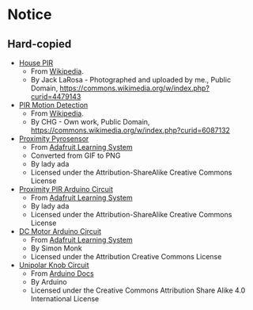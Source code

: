 # Notice

## Hard-copied

- [House PIR](house-pir.jpg)
    - From [Wikipedia](https://en.wikipedia.org/wiki/Passive_infrared_sensor#/media/File:Front-Fresnel_type.JPG).
    - By Jack LaRosa - Photographed and uploaded by me., Public Domain, https://commons.wikimedia.org/w/index.php?curid=4479143
- [PIR Motion Detection](pir-motion-detection.jpg)
    - From [Wikipedia](https://en.wikipedia.org/wiki/Passive_infrared_sensor#/media/File:Motion_detector.jpg).
    - By CHG - Own work, Public Domain, https://commons.wikimedia.org/w/index.php?curid=6087132
- [Proximity Pyrosensor](proximity-pyrosensor.png)
    - From [Adafruit Learning System](https://learn.adafruit.com/assets/512)
    - Converted from GIF to PNG
    - By lady ada
    - Licensed under the Attribution-ShareAlike Creative Commons License
- [Proximity PIR Arduino Circuit](proximity-pir-arduino-circuit.gif)
    - From [Adafruit Learning System](https://learn.adafruit.com/assets/543)
    - By lady ada
    - Licensed under the Attribution-ShareAlike Creative Commons License
- [DC Motor Arduino Circuit](dc-motor-arduino-circuit.jpg)
    - From [Adafruit Learning System](https://learn.adafruit.com/assets/2346)
    - By Simon Monk
    - Licensed under the Attribution Creative Commons License
- [Unipolar Knob Circuit](unipolar-knob-circuit.png)
    - From [Arduino Docs](https://docs.arduino.cc/learn/electronics/stepper-motors)
    - By Arduino
    - Licensed under the Creative Commons Attribution Share Alike 4.0 
      International License
